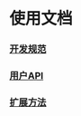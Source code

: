 # 使用文档

### [开发规范](https://github.com/dotnetcore/Natasha/blob/master/article/ch/Specification.md)


### [用户API](https://github.com/dotnetcore/Natasha/blob/master/article/ch/UserAPI.md)


### [扩展方法](https://github.com/dotnetcore/Natasha/blob/master/article/ch/Extension.md)
